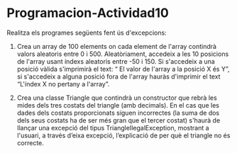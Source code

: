 # Programacion-Actividad10

Realitza els programes següents fent ús d'excepcions: 
1. Crea un array de 100 elements on cada element de l'array contindrà 
valors aleatoris entre 0 i 500. Aleatòriament, accedeix a les 10 posicions 
de l'array usant índexs aleatoris entre -50 i 150. Si s'accedeix a una 
posició vàlida s'imprimirà el text: “ El valor de l'array a la posició X és Y”, 
si s'accedeix a alguna posició fora de l'array hauràs d'imprimir el text 
“L'índex X no pertany a l'array”.

2. Crea una classe Triangle que contindrà un constructor que rebrà les 
mides dels tres costats del triangle (amb decimals). En el cas que les 
dades dels costats proporcionats siguen incorrectes (la suma de dos 
dels seus costats ha de ser més gran que el tercer costat) s'haurà de 
llançar una excepció del tipus TriangleIlegalException, mostrant 
a l'usuari, a través d’eixa excepció, l’explicació de per què el triangle no 
és correcte.
